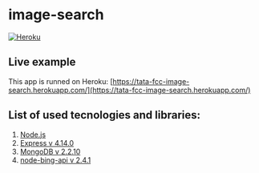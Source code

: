 # image-search

[![Heroku](https://heroku-badge.herokuapp.com/?app=tata-fcc-image-search&style=flat)](https://tata-fcc-image-search.herokuapp.com/)

## Live example
This app is runned on Heroku: [https://tata-fcc-image-search.herokuapp.com/](https://tata-fcc-image-search.herokuapp.com/)

## List of used tecnologies and libraries:
1. [Node.js](https://nodejs.org/)
1. [Express v 4.14.0](https://expressjs.com/)
1. [MongoDB v 2.2.10](https://www.mongodb.com/)
2. [node-bing-api v 2.4.1](https://www.npmjs.com/package/node-bing-api)
